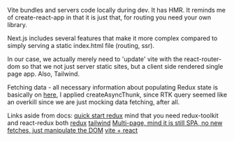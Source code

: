 Vite bundles and servers code locally during dev. It has HMR. It reminds me of create-react-app in that it is just that, for routing you need your own library.

Next.js includes several features that make it more complex compared to simply serving a static index.html file (routing, ssr).

In our case, we actually merely need to 'update' vite with the react-router-dom so that we not just server static sites, but a client side rendered single page app. Also, Tailwind.

Fetching data - all necessary information about populating Redux state is basically on [here](https://redux.js.org/tutorials/essentials/part-5-async-logic), I applied createAsyncThunk, since RTK query seemed like an overkill since we are just mocking data fetching, after all.

Links aside from docs:
[quick start redux](https://redux-toolkit.js.org/tutorials/quick-start) mind that you need redux-toolkit and react-redux both
[redux](https://medium.com/@ishdagnesh/how-to-use-react-vite-js-with-redux-0aaf60835052)
[tailwind](https://www.youtube.com/watch?v=3YNijcxYvPk)
[Multi-page, mind it is still SPA, no new fetches, just manipulate the DOM](https://www.youtube.com/watch?v=p8ZjHpMo-E4)
[vite + react](https://medium.com/@galohernandez/vite-react-react-router-dom-the-latest-way-312ee887197e)
